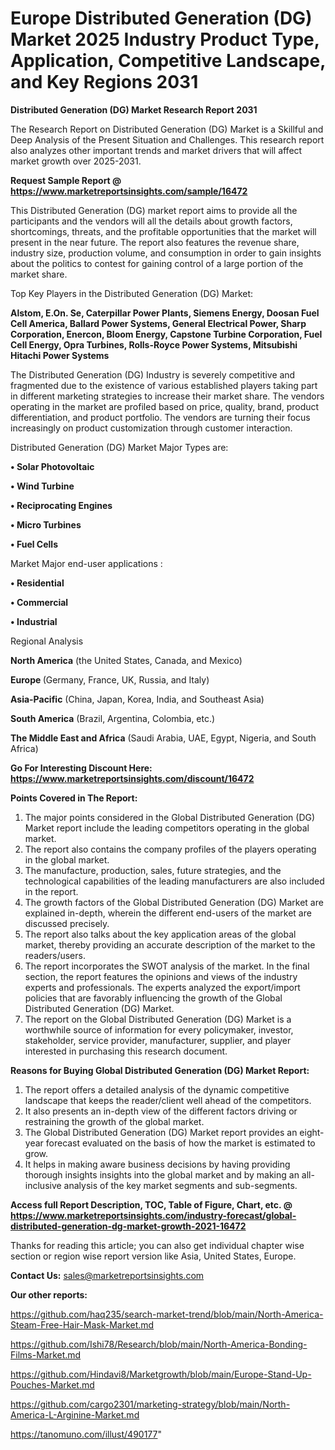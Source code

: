  # Europe Distributed Generation (DG) Market 2025 Industry Product Type, Application, Competitive Landscape, and Key Regions 2031

<strong>Distributed Generation (DG) Market Research Report 2031</strong>

The Research Report on Distributed Generation (DG) Market is a Skillful and Deep Analysis of the Present Situation and Challenges. This research report also analyzes other important trends and market drivers that will affect market growth over 2025-2031.

<strong>Request Sample Report @ <a href=https://www.marketreportsinsights.com/sample/16472>https://www.marketreportsinsights.com/sample/16472</a></strong>

This Distributed Generation (DG) market report aims to provide all the participants and the vendors will all the details about growth factors, shortcomings, threats, and the profitable opportunities that the market will present in the near future. The report also features the revenue share, industry size, production volume, and consumption in order to gain insights about the politics to contest for gaining control of a large portion of the market share.

Top Key Players in the Distributed Generation (DG) Market:

<strong>Alstom, E.On. Se, Caterpillar Power Plants, Siemens Energy, Doosan Fuel Cell America, Ballard Power Systems, General Electrical Power, Sharp Corporation, Enercon, Bloom Energy, Capstone Turbine Corporation, Fuel Cell Energy, Opra Turbines, Rolls-Royce Power Systems, Mitsubishi Hitachi Power Systems</strong>

The Distributed Generation (DG) Industry is severely competitive and fragmented due to the existence of various established players taking part in different marketing strategies to increase their market share. The vendors operating in the market are profiled based on price, quality, brand, product differentiation, and product portfolio. The vendors are turning their focus increasingly on product customization through customer interaction.

Distributed Generation (DG) Market Major Types are:

<strong>• Solar Photovoltaic

• Wind Turbine

• Reciprocating Engines

• Micro Turbines

• Fuel Cells</strong>

Market Major end-user applications :

<strong>• Residential

• Commercial

• Industrial</strong>

Regional Analysis

</u><strong><b>North America</b></strong> (the United States, Canada, and Mexico)

<strong><b>Europe </b></strong>(Germany, France, UK, Russia, and Italy)

<strong><b>Asia-Pacific</b></strong> (China, Japan, Korea, India, and Southeast Asia)

<strong><b>South America</b></strong> (Brazil, Argentina, Colombia, etc.)

<strong><b>The Middle East and Africa</b></strong> (Saudi Arabia, UAE, Egypt, Nigeria, and South Africa)

<strong>Go For Interesting Discount Here: <a href=https://www.marketreportsinsights.com/discount/16472>https://www.marketreportsinsights.com/discount/16472</a></strong>

<strong>Points Covered in The Report:</strong>
<ol>
  <li>The major points considered in the Global Distributed Generation (DG) Market report include the leading competitors operating in the global market.</li>
  <li>The report also contains the company profiles of the players operating in the global market.</li>
  <li>The manufacture, production, sales, future strategies, and the technological capabilities of the leading manufacturers are also included in the report.</li>
  <li>The growth factors of the Global Distributed Generation (DG) Market are explained in-depth, wherein the different end-users of the market are discussed precisely.</li>
  <li>The report also talks about the key application areas of the global market, thereby providing an accurate description of the market to the readers/users.</li>
  <li>The report incorporates the SWOT analysis of the market. In the final section, the report features the opinions and views of the industry experts and professionals. The experts analyzed the export/import policies that are favorably influencing the growth of the Global Distributed Generation (DG) Market.</li>
  <li>The report on the Global Distributed Generation (DG) Market is a worthwhile source of information for every policymaker, investor, stakeholder, service provider, manufacturer, supplier, and player interested in purchasing this research document.</li>
</ol>
<strong>Reasons for Buying Global Distributed Generation (DG) Market Report:</strong>

<ol>
  <li>The report offers a detailed analysis of the dynamic competitive landscape that keeps the reader/client well ahead of the competitors.</li>
  <li>It also presents an in-depth view of the different factors driving or restraining the growth of the global market.</li>
  <li>The Global Distributed Generation (DG) Market report provides an eight-year forecast evaluated on the basis of how the market is estimated to grow.</li>
  <li>It helps in making aware business decisions by having providing thorough insights insights into the global market and by making an all-inclusive analysis of the key market segments and sub-segments.</li>
</ol>
<strong>Access full Report Description, TOC, Table of Figure, Chart, etc. @ <a href=https://www.marketreportsinsights.com/industry-forecast/global-distributed-generation-dg-market-growth-2021-16472>https://www.marketreportsinsights.com/industry-forecast/global-distributed-generation-dg-market-growth-2021-16472</a></strong>


Thanks for reading this article; you can also get individual chapter wise section or region wise report version like Asia, United States, Europe.

<strong>Contact Us:</strong>
sales@marketreportsinsights.com

<strong>Our other reports:</strong>

<a href=https://github.com/haq235/search-market-trend/blob/main/North-America-Steam-Free-Hair-Mask-Market.md>https://github.com/haq235/search-market-trend/blob/main/North-America-Steam-Free-Hair-Mask-Market.md</a>

<a href=https://github.com/Ishi78/Research/blob/main/North-America-Bonding-Films-Market.md>https://github.com/Ishi78/Research/blob/main/North-America-Bonding-Films-Market.md</a>

<a href=https://github.com/Hindavi8/Marketgrowth/blob/main/Europe-Stand-Up-Pouches-Market.md>https://github.com/Hindavi8/Marketgrowth/blob/main/Europe-Stand-Up-Pouches-Market.md</a>

<a href=https://github.com/cargo2301/marketing-strategy/blob/main/North-America-L-Arginine-Market.md>https://github.com/cargo2301/marketing-strategy/blob/main/North-America-L-Arginine-Market.md</a>

<a href=https://tanomuno.com/illust/490177>https://tanomuno.com/illust/490177</a>"
